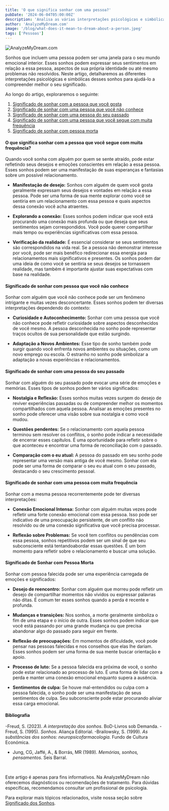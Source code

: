 ```yaml
---
title: 'O que significa sonhar com uma pessoa?'
pubDate: '2024-06-04T05:00:00Z'
description: 'Analisa as várias interpretações psicológicas e simbólicas dos sonhos envolvendo pessoas para descobrir os significados subjacentes desses sonhos.'
author: 'AnalyzeMyDream.com'
image: '/blog/what-does-it-mean-to-dream-about-a-person.jpeg'
tags: ['Pessoas']
---
```


![AnalyzeMyDream.com](/blog/what-does-it-mean-to-dream-about-a-person.jpeg)

Sonhos que incluem uma pessoa podem ser uma janela para o seu mundo emocional interior. Esses sonhos podem expressar seus sentimentos em relação a essa pessoa, aspectos de sua própria identidade ou até mesmo problemas não resolvidos. Neste artigo, detalharemos as diferentes interpretações psicológicas e simbólicas desses sonhos para ajudá-lo a compreender melhor o seu significado.

Ao longo do artigo, exploraremos o seguinte:

1. [Significado de sonhar com a pessoa que você gosta](#o-que-significa-sonhar-com-a-pessoa-que-você-gosta)
2. [Significado de sonhar com uma pessoa que você não conhece](#significado-de-sonhar-com-uma-pessoa-que-você-não-conhece)
3. [Significado de sonhar com uma pessoa do seu passado](#significado-de-sonhar-com-uma-pessoa-do-seu-passado)
4. [Significado de sonhar com uma pessoa que você segue com muita frequência](#significado-de-sonhar-com-uma-pessoa-que-você-segue-muito)
5. [Significado de sonhar com pessoa morta](#significado-de-sonhar-com-pessoa-morta)

#### O que significa sonhar com a pessoa que você segue com muita frequência?

Quando você sonha com alguém por quem se sente atraído, pode estar refletindo seus desejos e emoções conscientes em relação a essa pessoa. Esses sonhos podem ser uma manifestação de suas esperanças e fantasias sobre um possível relacionamento.

- **Manifestação de desejo:** Sonhos com alguém de quem você gosta geralmente expressam seus desejos e vontades em relação a essa pessoa. Pode ser uma forma de sua mente explorar como você se sentiria em um relacionamento com essa pessoa e quais aspectos dessa conexão você acha atraentes.

- **Explorando a conexão:** Esses sonhos podem indicar que você está procurando uma conexão mais profunda ou que deseja que seus sentimentos sejam correspondidos. Você pode querer compartilhar mais tempo ou experiências significativas com essa pessoa.

- **Verificação da realidade:** É essencial considerar se seus sentimentos são correspondidos na vida real. Se a pessoa não demonstrar interesse por você, pode ser mais benéfico redirecionar essa energia para relacionamentos mais significativos e presentes. Os sonhos podem dar uma ideia de como você se sentiria se seus desejos se tornassem realidade, mas também é importante ajustar suas expectativas com base na realidade.

#### Significado de sonhar com pessoa que você não conhece

Sonhar com alguém que você não conhece pode ser um fenômeno intrigante e muitas vezes desconcertante. Esses sonhos podem ter diversas interpretações dependendo do contexto:

- **Curiosidade e Autoconhecimento:** Sonhar com uma pessoa que você não conhece pode refletir curiosidade sobre aspectos desconhecidos de você mesmo. A pessoa desconhecida no sonho pode representar traços ocultos de sua personalidade que estão surgindo.

- **Adaptação a Novos Ambientes:** Esse tipo de sonho também pode surgir quando você enfrenta novos ambientes ou situações, como um novo emprego ou escola. O estranho no sonho pode simbolizar a adaptação a novas experiências e relacionamentos.

#### Significado de sonhar com uma pessoa do seu passado

Sonhar com alguém do seu passado pode evocar uma série de emoções e memórias. Esses tipos de sonhos podem ter vários significados:

- **Nostalgia e Reflexão:** Esses sonhos muitas vezes surgem do desejo de reviver experiências passadas ou de compreender melhor os momentos compartilhados com aquela pessoa. Analisar as emoções presentes no sonho pode oferecer uma visão sobre sua nostalgia e como você mudou.

- **Questões pendentes:** Se o relacionamento com aquela pessoa terminou sem resolver os conflitos, o sonho pode indicar a necessidade de encerrar esses capítulos. É uma oportunidade para refletir sobre o que aconteceu e encontrar uma forma de reconciliação com o passado.

- **Comparação com o eu atual:** A pessoa do passado em seu sonho pode representar uma versão mais antiga de você mesmo. Sonhar com ela pode ser uma forma de comparar o seu eu atual com o seu passado, destacando o seu crescimento pessoal.

#### Significado de sonhar com uma pessoa com muita frequência

Sonhar com a mesma pessoa recorrentemente pode ter diversas interpretações:

- **Conexão Emocional Intensa:** Sonhar com alguém muitas vezes pode refletir uma forte conexão emocional com essa pessoa. Isso pode ser indicativo de uma preocupação persistente, de um conflito não resolvido ou de uma conexão significativa que você precisa processar.

- **Reflexão sobre Problemas:** Se você tem conflitos ou pendências com essa pessoa, sonhos repetitivos podem ser um sinal de que seu subconsciente está tentandoabordar essas questões. É um bom momento para refletir sobre o relacionamento e buscar uma solução.

#### Significado de Sonhar com Pessoa Morta

Sonhar com pessoa falecida pode ser uma experiência carregada de emoções e significados:

- **Desejo de reencontro:** Sonhar com alguém que morreu pode refletir um desejo de compartilhar momentos não vividos ou expressar palavras não ditas. É comum ter esses sonhos quando a perda é recente e profunda.

- **Mudanças e transições:** Nos sonhos, a morte geralmente simboliza o fim de uma etapa e o início de outra. Esses sonhos podem indicar que você está passando por uma grande mudança ou que precisa abandonar algo do passado para seguir em frente.

- **Reflexão de preocupações:** Em momentos de dificuldade, você pode pensar nas pessoas falecidas e nos conselhos que elas lhe dariam. Esses sonhos podem ser uma forma de sua mente buscar orientação e apoio.

- **Processo de luto:** Se a pessoa falecida era próxima de você, o sonho pode estar relacionado ao processo de luto. É uma forma de lidar com a perda e manter uma conexão emocional enquanto supera a ausência.

- **Sentimentos de culpa:** Se houve mal-entendidos ou culpa com a pessoa falecida, o sonho pode ser uma manifestação de seus sentimentos de culpa. Seu subconsciente pode estar procurando aliviar essa carga emocional.

#### Bibliografia

-Freud, S. (2023). *A interpretação dos sonhos*. BoD-Livros sob Demanda.
-Freud, S. (1995). *Sonhos*. Aliança Editorial.
-Brailowsky, S. (1999). *As substâncias dos sonhos: neuropsicofarmacologia*. Fundo de Cultura Económica.
- Jung, CG, Jaffé, A., & Borrás, MR (1989). *Memórias, sonhos, pensamentos*. Seis Barral.

<br>

Este artigo é apenas para fins informativos. Na AnalyzeMyDream não oferecemos diagnósticos ou recomendações de tratamento. Para dúvidas específicas, recomendamos consultar um profissional de psicologia.

Para explorar mais tópicos relacionados, visite nossa seção sobre [Significado dos Sonhos](#).